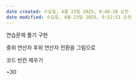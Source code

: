 ```yaml
---
date created: 수요일, 4월 23일 2025, 9:48:10 오전
date modified: 수요일, 4월 23일 2025, 9:52:53 오전
---
```

연습문제 풀기 
구현

중위 연산자 후위 연산자 전환을 그림으로 

코드 빈칸 체우기 

~30